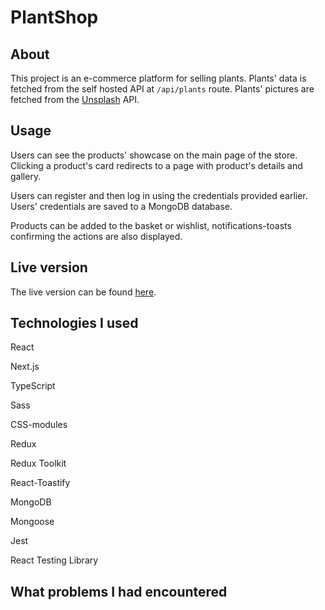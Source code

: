 # PlantShop

## About

This project is an e-commerce platform for selling plants. Plants' data is fetched from the self hosted API at `/api/plants` route. Plants' pictures are fetched from the [Unsplash]('https://unsplash.com/') API.

## Usage

Users can see the products' showcase on the main page of the store. Clicking a product's card redirects to a page with product's details and gallery.

Users can register and then log in using the credentials provided earlier. Users' credentials are saved to a MongoDB database.

Products can be added to the basket or wishlist, notifications-toasts confirming the actions are also displayed.

## Live version

The live version can be found [here]('').

## Technologies I used

React

Next.js

TypeScript

Sass

CSS-modules

Redux

Redux Toolkit

React-Toastify

MongoDB

Mongoose

Jest

React Testing Library

## What problems I had encountered
